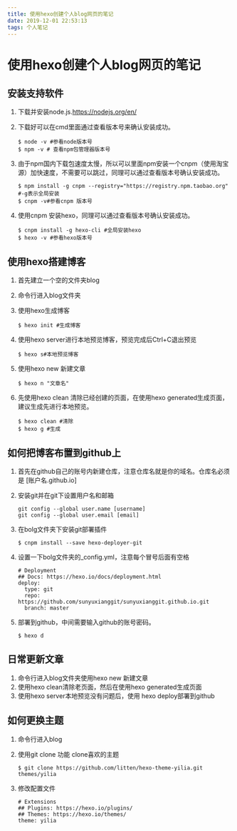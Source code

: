 ```yaml
---
title: 使用hexo创建个人blog网页的笔记
date: 2019-12-01 22:53:13
tags: 个人笔记
---
```


#  使用hexo创建个人blog网页的笔记



## 安装支持软件

1. 下载并安装node.js.https://nodejs.org/en/

2. 下载好可以在cmd里面通过查看版本号来确认安装成功。

   ```
   $ node -v #参看node版本号
   $ npm -v # 查看npm包管理器版本号
   ```

3. 由于npm国内下载包速度太慢，所以可以里面npm安装一个cnpm（使用淘宝源）加快速度，不需要可以跳过，同理可以通过查看版本号确认安装成功。

   ```
   $ npm install -g cnpm --registry="https://registry.npm.taobao.org" #-g表示全局安装
   $ cnpm -v#参看cnpm 版本号
   ```

4. 使用cnpm 安装hexo，同理可以通过查看版本号确认安装成功。

   ```
   $ cnpm install -g hexo-cli #全局安装hexo
   $ hexo -v #参看hexo版本号
   ```

## 使用hexo搭建博客

1. 首先建立一个空的文件夹blog

2. 命令行进入blog文件夹

3. 使用hexo生成博客

   ```
   $ hexo init #生成博客
   ```

4. 使用hexo server进行本地预览博客，预览完成后Ctrl+C退出预览

   ```
   $ hexo s#本地预览博客
   ```

5. 使用hexo new 新建文章

   ```
   $ hexo n "文章名"
   ```

6. 先使用hexo clean 清除已经创建的页面，在使用hexo generated生成页面，建议生成先进行本地预览。

   ```
   $ hexo clean #清除
   $ hexo g #生成
   ```

## 如何把博客布置到github上

1. 首先在github自己的账号内新建仓库，注意仓库名就是你的域名。仓库名必须是 [账户名.github.io]

2. 安装git并在git下设置用户名和邮箱

   ```
   git config --global user.name [username]
   git config --global user.email [email]
   ```

3. 在bolg文件夹下安装git部署插件

   ```
   $ cnpm install --save hexo-deployer-git
   ```

4. 设置一下bolg文件夹的_config.yml，注意每个冒号后面有空格

   ```
   # Deployment
   ## Docs: https://hexo.io/docs/deployment.html
   deploy:
     type: git 
     repo: https://github.com/sunyuxianggit/sunyuxianggit.github.io.git
     branch: master
   ```

5. 部署到github，中间需要输入github的账号密码。

   ```
   $ hexo d 
   ```

## 日常更新文章

1. 命令行进入blog文件夹使用hexo new 新建文章
2. 使用hexo clean清除老页面，然后在使用hexo generated生成页面
3. 使用hexo server本地预览没有问题后，使用 hexo deploy部署到github

## 如何更换主题

1. 命令行进入blog

2. 使用git clone 功能 clone喜欢的主题

   ```
   $ git clone https://github.com/litten/hexo-theme-yilia.git themes/yilia
   ```

3. 修改配置文件

   ```
   # Extensions
   ## Plugins: https://hexo.io/plugins/
   ## Themes: https://hexo.io/themes/
   theme: yilia
   ```

   